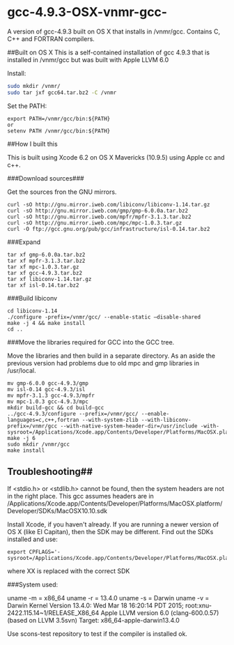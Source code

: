 # gcc-4.9.3-OSX-vnmr-gcc-
A version of gcc-4.9.3 built on OS X that installs in /vnmr/gcc. Contains C, C++ and FORTRAN compilers.

##Built on OS X
This is a self-contained installation of gcc 4.9.3 that is installed in /vnmr/gcc but was built with Apple LLVM 6.0

Install:
```bash
sudo mkdir /vnmr/
sudo tar jxf gcc64.tar.bz2 -C /vnmr
```

Set the PATH:

```
export PATH=/vnmr/gcc/bin:${PATH}
or
setenv PATH /vnmr/gcc/bin:${PATH}
```

##How I built this

This is built using Xcode 6.2 on OS X Mavericks (10.9.5) using Apple cc and c++.

###Download sources###


Get the sources fron the GNU mirrors. 
```
curl -sO http://gnu.mirror.iweb.com/libiconv/libiconv-1.14.tar.gz
curl -sO http://gnu.mirror.iweb.com/gmp/gmp-6.0.0a.tar.bz2
curl -sO http://gnu.mirror.iweb.com/mpfr/mpfr-3.1.3.tar.bz2
curl -sO http://gnu.mirror.iweb.com/mpc/mpc-1.0.3.tar.gz
curl -O ftp://gcc.gnu.org/pub/gcc/infrastructure/isl-0.14.tar.bz2
```

###Expand

```
tar xf gmp-6.0.0a.tar.bz2
tar xf mpfr-3.1.3.tar.bz2
tar xf mpc-1.0.3.tar.gz
tar xf gcc-4.9.3.tar.bz2
tar xf libiconv-1.14.tar.gz
tar xf isl-0.14.tar.bz2
```

###Build libiconv
```
cd libiconv-1.14
./configure -prefix=/vnmr/gcc/ --enable-static —disable-shared
make -j 4 && make install
cd ..
```

###Move the libraries required for GCC into the GCC tree.

Move the libraries and then build in a separate directory. As an aside the previous version had problems due to old mpc and gmp libraries in /usr/local. 

```
mv gmp-6.0.0 gcc-4.9.3/gmp
mv isl-0.14 gcc-4.9.3/isl
mv mpfr-3.1.3 gcc-4.9.3/mpfr
mv mpc-1.0.3 gcc-4.9.3/mpc
mkdir build-gcc && cd build-gcc
../gcc-4.9.3/configure --prefix=/vnmr/gcc/ --enable-languages=c,c++,fortran --with-system-zlib --with-libiconv-prefix=/vnmr/gcc --with-native-system-header-dir=/usr/include -with-sysroot=/Applications/Xcode.app/Contents/Developer/Platforms/MacOSX.platform/Developer/SDKs/MacOSX10.10.sdk
make -j 6
sudo mkdir /vnmr/gcc
make install
```
## Troubleshooting##

If <stdio.h> or <stdlib.h> cannot be found, then the system headers are not in the right place. This gcc assumes headers are in /Applications/Xcode.app/Contents/Developer/Platforms/MacOSX.platform/Developer/SDKs/MacOSX10.10.sdk

Install Xcode, if you haven't already. If you are running a newer version of OS X (like El Capitan), then the SDK may be different. Find out the SDKs installed and use:
```
export CPFLAGS='-sysroot=/Applications/Xcode.app/Contents/Developer/Platforms/MacOSX.platform/Developer/SDKs/MacOSX10.XX.sdk'
```
where XX is replaced with the correct SDK 

###System used:

uname -m = x86_64
uname -r = 13.4.0
uname -s = Darwin
uname -v = Darwin Kernel Version 13.4.0: Wed Mar 18 16:20:14 PDT 2015; root:xnu-2422.115.14~1/RELEASE_X86_64
Apple LLVM version 6.0 (clang-600.0.57) (based on LLVM 3.5svn)
Target: x86_64-apple-darwin13.4.0

Use scons-test repository to test if the compiler is installed ok.
